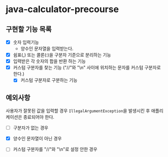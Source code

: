 # java-calculator-precourse

## 구현할 기능 목록

- [x] 숫자 입력기능
    - 양수인 문자열을 입력받는다.
- [x] 쉼표(,) 또는 콜론(:)을 구분자 기준으로 분리하는 기능
- [x] 입력받은 각 숫자의 합을 반환 하는 기능
- [x] 커스텀 구분자를 찾는 기능 ("//"와 "\n" 사이에 위치하는 문자를 커스텀 구분자로 한다.)
    - [x] 커스텀 구분자로 구분하는 기능

## 예외사항

사용자가 잘못된 값을 입력할 경우 ```IllegalArgumentException```을 발생시킨 후 애플리케이션은 종료되어야 한다.

- [ ] 구분자가 없는 경우
- [x] 양수인 문자열이 아닌 경우
- [ ] 커스텀 구분자를 "//"와 "\n"로 설정 안한 경우

